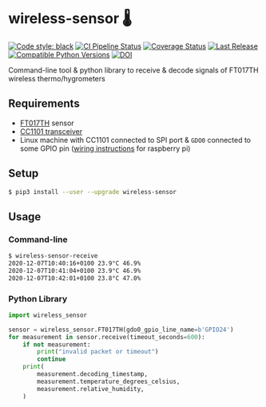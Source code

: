 # wireless-sensor 🌡

[![Code style: black](https://img.shields.io/badge/code%20style-black-000000.svg)](https://github.com/psf/black)
[![CI Pipeline Status](https://github.com/fphammerle/wireless-sensor/workflows/tests/badge.svg)](https://github.com/fphammerle/wireless-sensor/actions)
[![Coverage Status](https://coveralls.io/repos/github/fphammerle/wireless-sensor/badge.svg?branch=master)](https://coveralls.io/github/fphammerle/wireless-sensor?branch=master)
[![Last Release](https://img.shields.io/pypi/v/wireless-sensor.svg)](https://pypi.org/project/wireless-sensor/#history)
[![Compatible Python Versions](https://img.shields.io/pypi/pyversions/wireless-sensor.svg)](https://pypi.org/project/wireless-sensor/)
[![DOI](https://zenodo.org/badge/319298583.svg)](https://zenodo.org/badge/latestdoi/319298583)

Command-line tool & python library to receive & decode signals of FT017TH wireless thermo/hygrometers

## Requirements

* [FT017TH](https://github.com/fphammerle/FT017TH-wireless-thermometer-hygrometer-signal#product-details) sensor
* [CC1101 transceiver](https://www.ti.com/product/CC1101)
* Linux machine with CC1101 connected to SPI port & `GDO0` connected to some GPIO pin
  ([wiring instructions](https://github.com/fphammerle/python-cc1101#wiring-raspberry-pi)
  for raspberry pi)

## Setup

```sh
$ pip3 install --user --upgrade wireless-sensor
```

## Usage

### Command-line

```sh
$ wireless-sensor-receive
2020-12-07T10:40:16+0100 23.9°C 46.9%
2020-12-07T10:41:04+0100 23.9°C 46.9%
2020-12-07T10:42:01+0100 23.8°C 47.0%
```

### Python Library

```python
import wireless_sensor

sensor = wireless_sensor.FT017TH(gdo0_gpio_line_name=b'GPIO24')
for measurement in sensor.receive(timeout_seconds=600):
    if not measurement:
        print("invalid packet or timeout")
        continue
    print(
        measurement.decoding_timestamp,
        measurement.temperature_degrees_celsius,
        measurement.relative_humidity,
    )
```
